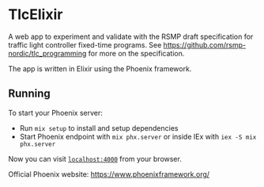 # TlcElixir
A web app to experiment and validate with the RSMP draft specification for traffic light controller fixed-time programs.
See https://github.com/rsmp-nordic/tlc_programming for more on the specification.

The app is written in Elixir using the Phoenix framework.

## Running
To start your Phoenix server:

  * Run `mix setup` to install and setup dependencies
  * Start Phoenix endpoint with `mix phx.server` or inside IEx with `iex -S mix phx.server`

Now you can visit [`localhost:4000`](http://localhost:4000) from your browser.

Official Phoenix website: https://www.phoenixframework.org/
